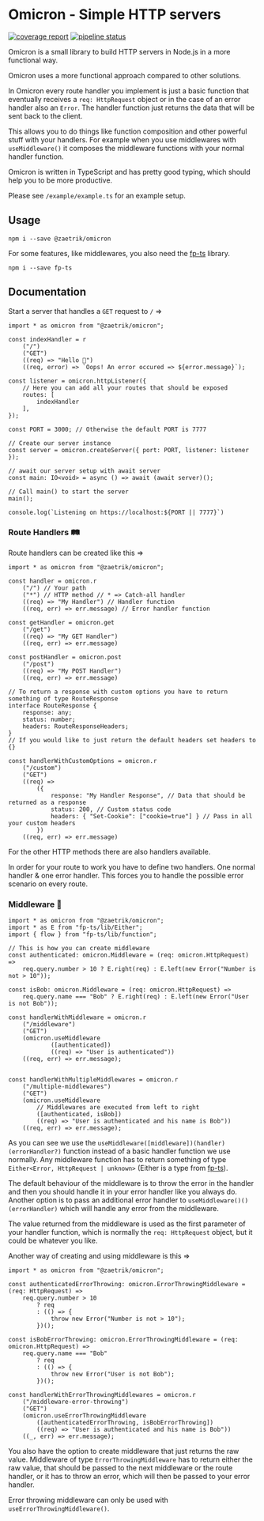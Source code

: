 # Omicron - Simple HTTP servers

[![coverage report](https://gitlab.com/Cedomic/omicron/badges/master/coverage.svg)](https://gitlab.com/Cedomic/omicron/-/commits/master) [![pipeline status](https://gitlab.com/Cedomic/omicron/badges/master/pipeline.svg)](https://gitlab.com/Cedomic/omicron/-/commits/master)

Omicron is a small library to build HTTP servers in Node.js in a more functional way.

Omicron uses a more functional approach compared to other solutions.

In Omicron every route handler you implement is just a basic function that eventually receives a `req: HttpRequest` object or in the case of an error handler also an `Error`. The handler function just returns the data that will be sent back to the client.

This allows you to do things like function composition and other powerful stuff with your handlers. For example when you use middlewares with `useMiddleware()` it composes the middleware functions with your normal handler function.

Omicron is written in TypeScript and has pretty good typing, which should help you to be more productive.

Please see `/example/example.ts` for an example setup.

## Usage

    npm i --save @zaetrik/omicron

For some features, like middlewares, you also need the [fp-ts](https://github.com/gcanti/fp-ts) library.

    npm i --save fp-ts

## Documentation

Start a server that handles a `GET` request to `/` =>

    import * as omicron from "@zaetrik/omicron";

    const indexHandler = r
        ("/")
        ("GET")
        ((req) => "Hello 👋")
        ((req, error) => `Oops! An error occured => ${error.message}`);

    const listener = omicron.httpListener({
        // Here you can add all your routes that should be exposed
        routes: [
            indexHandler
        ],
    });

    const PORT = 3000; // Otherwise the default PORT is 7777

    // Create our server instance
    const server = omicron.createServer({ port: PORT, listener: listener });

    // await our server setup with await server
    const main: IO<void> = async () => await (await server)();

    // Call main() to start the server
    main();

    console.log(`Listening on https://localhost:${PORT || 7777}`)

### Route Handlers 🛤️

Route handlers can be created like this =>

    import * as omicron from "@zaetrik/omicron";

    const handler = omicron.r
        ("/") // Your path
        ("*") // HTTP method // * => Catch-all handler
        ((req) => "My Handler") // Handler function
        ((req, err) => err.message) // Error handler function

    const getHandler = omicron.get
        ("/get")
        ((req) => "My GET Handler")
        ((req, err) => err.message)

    const postHandler = omicron.post
        ("/post")
        ((req) => "My POST Handler")
        ((req, err) => err.message)

    // To return a response with custom options you have to return something of type RouteResponse
    interface RouteResponse {
        response: any;
        status: number;
        headers: RouteResponseHeaders;
    }
    // If you would like to just return the default headers set headers to {}

    const handlerWithCustomOptions = omicron.r
        ("/custom")
        ("GET")
        ((req) =>
            ({
                response: "My Handler Response", // Data that should be returned as a response
                status: 200, // Custom status code
                headers: { "Set-Cookie": ["cookie=true"] } // Pass in all your custom headers
            })
        ((req, err) => err.message)

For the other HTTP methods there are also handlers available.

In order for your route to work you have to define two handlers. One normal handler & one error handler. This forces you to handle the possible error scenario on every route.

### Middleware 🖖

    import * as omicron from "@zaetrik/omicron";
    import * as E from "fp-ts/lib/Either";
    import { flow } from "fp-ts/lib/function";

    // This is how you can create middleware
    const authenticated: omicron.Middleware = (req: omicron.HttpRequest) =>
        req.query.number > 10 ? E.right(req) : E.left(new Error("Number is not > 10"));

    const isBob: omicron.Middleware = (req: omicron.HttpRequest) =>
        req.query.name === "Bob" ? E.right(req) : E.left(new Error("User is not Bob"));

    const handlerWithMiddleware = omicron.r
        ("/middleware")
        ("GET")
        (omicron.useMiddleware
                ([authenticated])
                ((req) => "User is authenticated"))
        ((req, err) => err.message);


    const handlerWithMultipleMiddlewares = omicron.r
        ("/multiple-middlewares")
        ("GET")
        (omicron.useMiddleware
            // Middlewares are executed from left to right
            ([authenticated, isBob])
            ((req) => "User is authenticated and his name is Bob"))
        ((req, err) => err.message);

As you can see we use the `useMiddleware([middleware])(handler)(errorHandler?)` function instead of a basic handler function we use normally. Any middleware function has to return something of type `Either<Error, HttpRequest | unknown>` (Either is a type from [fp-ts](https://github.com/gcanti/fp-ts)).

The default behaviour of the middleware is to throw the error in the handler and then you should handle it in your error handler like you always do.
Another option is to pass an additional error handler to `useMiddleware()()(errorHandler)` which will handle any error from the middleware.

The value returned from the middleware is used as the first parameter of your handler function, which is normally the `req: HttpRequest` object, but it could be whatever you like.

Another way of creating and using middleware is this =>

    import * as omicron from "@zaetrik/omicron";

    const authenticatedErrorThrowing: omicron.ErrorThrowingMiddleware = (req: HttpRequest) =>
        req.query.number > 10
            ? req
            : (() => {
                throw new Error("Number is not > 10");
            })();

    const isBobErrorThrowing: omicron.ErrorThrowingMiddleware = (req: omicron.HttpRequest) =>
        req.query.name === "Bob"
            ? req
            : (() => {
                throw new Error("User is not Bob");
            })();

    const handlerWithErrorThrowingMiddlewares = omicron.r
        ("/middleware-error-throwing")
        ("GET")
        (omicron.useErrorThrowingMiddleware
            ([authenticatedErrorThrowing, isBobErrorThrowing])
            ((req) => "User is authenticated and his name is Bob"))
        ((_, err) => err.message);

You also have the option to create middleware that just returns the raw value. Middleware of type `ErrorThrowingMiddleware` has to return either the raw value, that should be passed to the next middleware or the route handler, or it has to throw an error, which will then be passed to your error handler.

Error throwing middleware can only be used with `useErrorThrowingMiddleware()`.
